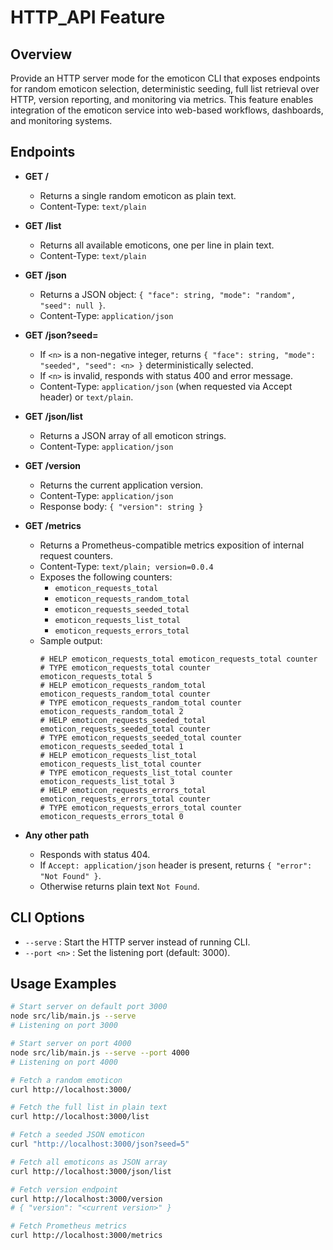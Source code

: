 # HTTP_API Feature

## Overview
Provide an HTTP server mode for the emoticon CLI that exposes endpoints for random emoticon selection, deterministic seeding, full list retrieval over HTTP, version reporting, and monitoring via metrics. This feature enables integration of the emoticon service into web-based workflows, dashboards, and monitoring systems.

## Endpoints

- **GET /**
  - Returns a single random emoticon as plain text.
  - Content-Type: `text/plain`

- **GET /list**
  - Returns all available emoticons, one per line in plain text.
  - Content-Type: `text/plain`

- **GET /json**
  - Returns a JSON object: `{ "face": string, "mode": "random", "seed": null }`.
  - Content-Type: `application/json`

- **GET /json?seed=<n>**
  - If `<n>` is a non-negative integer, returns `{ "face": string, "mode": "seeded", "seed": <n> }` deterministically selected.
  - If `<n>` is invalid, responds with status 400 and error message.
  - Content-Type: `application/json` (when requested via Accept header) or `text/plain`.

- **GET /json/list**
  - Returns a JSON array of all emoticon strings.
  - Content-Type: `application/json`

- **GET /version**
  - Returns the current application version.
  - Content-Type: `application/json`
  - Response body: `{ "version": string }`

- **GET /metrics**
  - Returns a Prometheus-compatible metrics exposition of internal request counters.
  - Content-Type: `text/plain; version=0.0.4`
  - Exposes the following counters:
    - `emoticon_requests_total`
    - `emoticon_requests_random_total`
    - `emoticon_requests_seeded_total`
    - `emoticon_requests_list_total`
    - `emoticon_requests_errors_total`
  - Sample output:
    ```
    # HELP emoticon_requests_total emoticon_requests_total counter
    # TYPE emoticon_requests_total counter
    emoticon_requests_total 5
    # HELP emoticon_requests_random_total emoticon_requests_random_total counter
    # TYPE emoticon_requests_random_total counter
    emoticon_requests_random_total 2
    # HELP emoticon_requests_seeded_total emoticon_requests_seeded_total counter
    # TYPE emoticon_requests_seeded_total counter
    emoticon_requests_seeded_total 1
    # HELP emoticon_requests_list_total emoticon_requests_list_total counter
    # TYPE emoticon_requests_list_total counter
    emoticon_requests_list_total 3
    # HELP emoticon_requests_errors_total emoticon_requests_errors_total counter
    # TYPE emoticon_requests_errors_total counter
    emoticon_requests_errors_total 0
    ```

- **Any other path**
  - Responds with status 404.
  - If `Accept: application/json` header is present, returns `{ "error": "Not Found" }`.
  - Otherwise returns plain text `Not Found`.

## CLI Options

- `--serve`       : Start the HTTP server instead of running CLI.
- `--port <n>`    : Set the listening port (default: 3000).

## Usage Examples

```bash
# Start server on default port 3000
node src/lib/main.js --serve
# Listening on port 3000

# Start server on port 4000
node src/lib/main.js --serve --port 4000
# Listening on port 4000

# Fetch a random emoticon
curl http://localhost:3000/

# Fetch the full list in plain text
curl http://localhost:3000/list

# Fetch a seeded JSON emoticon
curl "http://localhost:3000/json?seed=5"

# Fetch all emoticons as JSON array
curl http://localhost:3000/json/list

# Fetch version endpoint
curl http://localhost:3000/version
# { "version": "<current version>" }

# Fetch Prometheus metrics
curl http://localhost:3000/metrics
```